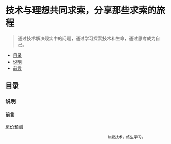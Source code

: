 # 技术与理想共同求索，分享那些求索的旅程

> 通过技术解决现实中的问题，通过学习探索技术和生命，通过思考成为自己。

- [目录](#目录)
 - [说明](#说明)
  - [前言](#前言)

## 目录
### 说明

#### 前言

[房价预测](http://htmlpreview.github.io/?https://github.com/ahaqu01/ahaqu01.github.io/blob/d7308326dbcbe9acc0c7d9c54ee15dd5fc0d2926/pred_house_price.html)


                                                 热爱技术，终生学习。
